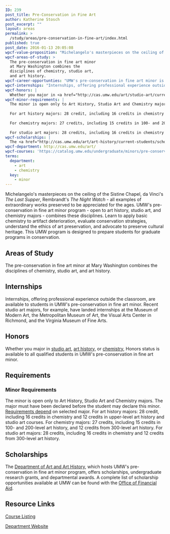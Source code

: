 ```yaml
---
ID: 239
post_title: Pre-Conservation in Fine Art
author: Katherine Stosch
post_excerpt: ""
layout: areas
permalink: >
  /study/areas/pre-conservation-in-fine-art/index.html
published: true
post_date: 2016-01-13 20:05:08
wpcf-value-proposition: "Michelangelo's masterpieces on the ceiling of the Sistine Chapel, da Vinci's <em>The Last Supper</em>, Rembrandt's <em>The Night Watch</em> - all examples of extraordinary works preserved to be appreciated for the ages. UMW's pre-conservation in fine art minor program - open to art history, studio art, and chemistry majors - combines these disciplines. Learn to apply basic chemistry to artifact deterioration, evaluate conservation strategies, understand the ethics of art preservation, and advocate to preserve cultural heritage. This UMW program is designed to prepare students for graduate programs in conservation."
wpcf-areas-of-study: >
  The pre-conservation in fine art minor
  at Mary Washington combines the
  disciplines of chemistry, studio art,
  and art history.
wpcf-career-opportunties: "UMW's pre-conservation in fine art minor is designed to prepare students for graduate programs in art conservation. Conservators work in museums, heritage institutions, libraries, archives, laboratories, and government agencies. They are administrators, educators, scientists, technicians, and collections care specialists."
wpcf-internships: "Internships, offering professional experience outside the classroom, are available to students in UMW's pre-conservation in fine art minor. Recent studio art majors, for example, have landed internships at the Museum of Modern Art, the Metropolitan Museum of Art, the Visual Arts Center in Richmond, and the Virginia Museum of Fine Arts."
wpcf-honors: |
  Whether you major in <a href="http://cas.umw.edu/art/studio-art/current-students/honors-studio-art/">studio art</a>, <a href="https://cas.umw.edu/art/art-history/">art history</a>, or <a href="http://cas.umw.edu/chemistry/research-opportunities/independent-study-and-honors-research/">chemistry</a>, Honors status is available to all qualified students in UMW's pre-conservation in fine art minor.
wpcf-minor-requirements: |
  The minor is open only to Art History, Studio Art and Chemistry majors. The major must have been declared before the student may declare this minor. <a href="http://publications.umw.edu/undergraduatecatalog/courses-of-study/minors/pre-conservation-in-fine-art/">Requirements depend</a> on selected major.
  
  For art history majors: 28 credit, including 16 credits in chemistry and 12 credits in upper-level art history and studio art courses.
  
  For chemistry majors: 27 credits, including 15 credits in 100- and 200-level art history, and 12 credits from 300-level art history.
  
  For studio art majors: 28 credits, including 16 credits in chemistry and 12 credits from 300-level art history.
wpcf-scholarships: |
  The <a href="http://cas.umw.edu/art/art-history/current-students/scholarships/">Department of Art and Art History</a>, which hosts UMW's pre-conservation in fine art minor program, offers scholarships, undergraduate research grants, and departmental awards. A complete list of scholarship opportunities available at UMW can be found with the <a href="https://www.umw.edu/financialaid/types/scholarship-opportunities/">Office of Financial Aid</a>.
wpcf-department: http://cas.umw.edu/art/
wpcf-courses: 'https://catalog.umw.edu/undergraduate/minors/pre-conservation-fine-art/#requirementstext'
terms:
  department:
    - art
    - chemistry
  key:
    - minor
---
```


<!-- Types Custom Fields: -->

<!-- value-proposition -->
Michelangelo\'s masterpieces on the ceiling of the Sistine Chapel, da Vinci\'s *The Last Supper*, Rembrandt\'s *The Night Watch* - all examples of extraordinary works preserved to be appreciated for the ages. UMW\'s pre-conservation in fine art minor program - open to art history, studio art, and chemistry majors - combines these disciplines. Learn to apply basic chemistry to artifact deterioration, evaluate conservation strategies, understand the ethics of art preservation, and advocate to preserve cultural heritage. This UMW program is designed to prepare students for graduate programs in conservation.
<!-- End value-proposition -->

<!-- areas-of-study -->
## Areas of Study
The pre-conservation in fine art minor at Mary Washington combines the disciplines of chemistry, studio art, and art history.
<!-- End areas-of-study -->

<!-- internships -->
## Internships
Internships, offering professional experience outside the classroom, are available to students in UMW\'s pre-conservation in fine art minor. Recent studio art majors, for example, have landed internships at the Museum of Modern Art, the Metropolitan Museum of Art, the Visual Arts Center in Richmond, and the Virginia Museum of Fine Arts.
<!-- End internships -->

<!-- honors -->
## Honors
Whether you major in [studio art]("http://cas.umw.edu/art/studio-art/current-students/honors-studio-art/"), [art history]("https://cas.umw.edu/art/art-history/"), or [chemistry]("http://cas.umw.edu/chemistry/research-opportunities/independent-study-and-honors-research/"), Honors status is available to all qualified students in UMW\'s pre-conservation in fine art minor.
<!-- End honors -->

<!-- requirements -->
## Requirements

<!-- minor-requirements -->
### Minor Requirements
The minor is open only to Art History, Studio Art and Chemistry majors. The major must have been declared before the student may declare this minor. [Requirements depend]("http://publications.umw.edu/undergraduatecatalog/courses-of-study/minors/pre-conservation-in-fine-art/") on selected major. For art history majors: 28 credit, including 16 credits in chemistry and 12 credits in upper-level art history and studio art courses. For chemistry majors: 27 credits, including 15 credits in 100- and 200-level art history, and 12 credits from 300-level art history. For studio art majors: 28 credits, including 16 credits in chemistry and 12 credits from 300-level art history.
<!-- End minor-requirements -->

<!-- End requirements -->

<!-- scholarships -->
## Scholarships
The [Department of Art and Art History]("http://cas.umw.edu/art/art-history/current-students/scholarships/"), which hosts UMW\'s pre-conservation in fine art minor program, offers scholarships, undergraduate research grants, and departmental awards. A complete list of scholarship opportunities available at UMW can be found with the [Office of Financial Aid]("https://www.umw.edu/financialaid/types/scholarship-opportunities/").
<!-- End scholarships -->

<!-- resource-links -->
## Resource Links

<!-- courses -->
[Course Listing](https://catalog.umw.edu/undergraduate/minors/pre-conservation-fine-art/#requirementstext)

<!-- End courses -->


<!-- department -->
[Department Website](http://cas.umw.edu/art/)

<!-- End department -->

<!-- End resource-links -->

<!-- End Types Custom Fields -->